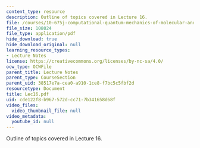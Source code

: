 ```yaml
---
content_type: resource
description: Outline of topics covered in Lecture 16.
file: /courses/10-675j-computational-quantum-mechanics-of-molecular-and-extended-systems-fall-2004/cde122f8b967572dcc717b341658d68f_Lec16.pdf
file_size: 108024
file_type: application/pdf
hide_download: true
hide_download_original: null
learning_resource_types:
- Lecture Notes
license: https://creativecommons.org/licenses/by-nc-sa/4.0/
ocw_type: OCWFile
parent_title: Lecture Notes
parent_type: CourseSection
parent_uid: 38517e7a-cea0-a910-1ce8-f7bc5c5fbf2d
resourcetype: Document
title: Lec16.pdf
uid: cde122f8-b967-572d-cc71-7b341658d68f
video_files:
  video_thumbnail_file: null
video_metadata:
  youtube_id: null
---
```

Outline of topics covered in Lecture 16.